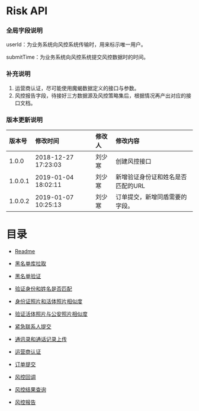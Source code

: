 # Risk API

### 全局字段说明

userId：为业务系统向风控系统传输时，用来标示唯一用户。

submitTime：为业务系统向风控系统提交风控数据时的时间。

### 补充说明

1. 运营商认证，尽可能使用魔蝎数据定义的接口与参数。
2. 风控报告字段，待接好三方数据源及风控策略集后，根据情况再产出对应的接口文档。

### 版本更新说明

| 版本号 | 修改时间 | 修改人 | 修改内容 |
| :--- | :--- | :--- | :--- |
| 1.0.0 | 2018-12-27 17:23:03 | 刘少寒 | 创建风控接口 |
| 1.0.0.1 | 2019-01-04 18:02:11 | 刘少寒 | 新增验证身份证和姓名是否匹配的URL |
| 1.0.0.2 | 2019-01-07 10:25:13 | 刘少寒 | 订单提交，新增同盾需要的字段。 |

# 目录

* [Readme](/README.md)

* [黑名单库拉取](/黑名单库拉取.md)

* [黑名单验证](/黑名单验证.md)

* [验证身份和姓名是否匹配](/验证身份证号和姓名是否匹配.md)

* [身份证照片和活体照片相似度](/身份证照片和活体截图照片相似度.md)

* [验证活体照片与公安照片相似度](/验证活体截图照片与公安照片相似度.md)

* [紧急联系人提交](/紧急联系人提交.md)

* [通讯录和通话记录上传](/通讯录和通话记录上传.md)

* [运营商认证](/运营商认证-魔蝎数据.md)

* [订单提交](/订单提交.md)

* [风控回调](/风控回调.md)

* [风控结果查询](/风控结果查询.md)

* [风控报告](/风控报告.md)



